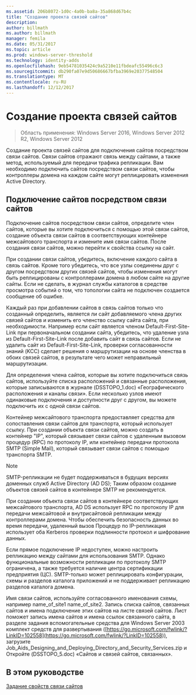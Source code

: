 ```yaml
---
ms.assetid: 206b8072-1d0c-4a0b-ba8a-35a868d67b4c
title: "Создание проекта связей сайтов"
description: 
author: billmath
ms.author: billmath
manager: femila
ms.date: 05/31/2017
ms.topic: article
ms.prod: windows-server-threshold
ms.technology: identity-adds
ms.openlocfilehash: 9eb54781035424c9a5210e11fbdeafc55496c6c3
ms.sourcegitcommit: db290fa07e9d50686667bfba3969e20377548504
ms.translationtype: MT
ms.contentlocale: ru-RU
ms.lasthandoff: 12/12/2017
---
```

# <a name="creating-a-site-link-design"></a>Создание проекта связей сайтов

>Область применения: Windows Server 2016, Windows Server 2012 R2, Windows Server 2012

Создание проекта связей сайтов для подключения сайтов посредством связи сайтов. Связи сайтов отражают связь между сайтами, а также метод, используемый для передачи трафика репликации. Вам необходимо подключить сайтов посредством связи сайтов, чтобы контроллеры домена на каждом сайте могут реплицировать изменения Active Directory.  
  
## <a name="connecting-sites-with-site-links"></a>Подключение сайтов посредством связи сайтов  
Подключение сайтов посредством связи сайтов, определите член сайтов, которые вы хотите подключиться с помощью этой связи сайтов, создание объекта связи сайтов в соответствующих контейнере межсайтового транспорта и измените имя связи сайтов. После создания связи сайтов, можно перейти к свойства ссылку на сайт.  
  
При создании связи сайтов, убедитесь, включение каждого сайта в связь сайтов. Кроме того убедитесь, что все узлы соединены друг с другом посредством других связей сайтов, чтобы изменения могут быть реплицированы с контроллерами домена в любом сайте на другие сайты. Если не сделать, в журнал службы каталогов в средстве просмотра событий о том, что топологии сайта не подключен создается сообщение об ошибке.  
  
Каждый раз при добавлении сайтов в связь сайтов только что созданный определить, является ли сайт добавляемого члена других связей сайтов и изменить его членство ссылку сайта сайта, при необходимости. Например если сайт является членом Default-First-Site-Link при первоначальном создании сайта, убедитесь, что удаление узла из Default-First-Site-Link после добавить сайт в связь сайтов. Если не удалить сайт из Default-First-Site-Link, проверки согласованности знаний (KCC) сделает решения о маршрутизации на основе членства в обоих связей сайтов, в результате чего может неправильный маршрутизации.  
  
Для определения члена сайтов, которые вы хотите подключиться связь сайтов, используйте списка расположений и связанные расположения, которые записываются в журнале (DSSTOPO_1.doc) «Географического расположения и каналы связи». Если несколько узлов имеют одинаковые подключения и доступности друг с другом, вы можете подключить их с одной связи сайтов.  
  
Контейнер межсайтового транспорта предоставляет средства для сопоставления связи сайтов для транспорта, который использует ссылку. При создании объекта связи сайтов, можно создать в контейнер "IP", который связывает связи сайтов с удаленным вызовом процедур (RPC) по протоколу IP, или контейнер передачи протокола SMTP (Simple Mail), который связывает связи сайтов с помощью транспорта SMTP.  
  
> [!NOTE]  
> SMTP-репликации не будет поддерживаться в будущих версиях доменных служб Active Directory (AD DS); Таким образом создание объектов связей сайтов в контейнере SMTP не рекомендуется.  
  
При создании объекта связи сайтов в контейнере соответствующих межсайтового транспорта, AD DS использует RPC по протоколу IP для передачи межсайтовой и внутрисайтовой репликации между контроллерами домена. Чтобы обеспечить безопасность данных во время передачи, удаленный вызов Процедур по IP-репликация использует оба Kerberos проверки подлинности протокол и шифрование данных.  
  
Если прямое подключение IP недоступен, можно настроить репликацию между сайтами для использования SMTP. Однако функциональные возможности репликации по протоколу SMTP ограничена, а также требуется наличие центра сертификации предприятия (ЦС). SMTP-только может реплицировать конфигурации, схемы и разделов каталога приложений и не поддерживает репликацию разделов каталога домена.  
  
Имя связи сайтов, используйте согласованного именования схемы, например name_of_site1 name_of_site2. Запись списка сайтов, связанных сайтов и имена подключение этих сайтов на листе связей сайтов. Лист поможет запись имена сайтов и имена ссылок связанного сайта, в разделе задания вспомогательные средства для Windows Server 2003 комплект средств для развертывания ([https://go.microsoft.com/fwlink/?LinkID=102558](https://go.microsoft.com/fwlink/?LinkID=102558)), загрузите Job_Aids_Designing_and_Deploying_Directory_and_Security_Services.zip и Откройте (DSSTOPO_5.doc) «Сайтов и связей сайтов, связанных».  
  
## <a name="in-this-guide"></a>В этом руководстве  
[Задание свойств связи сайтов](Setting-Site-Link-Properties.md)  
  


